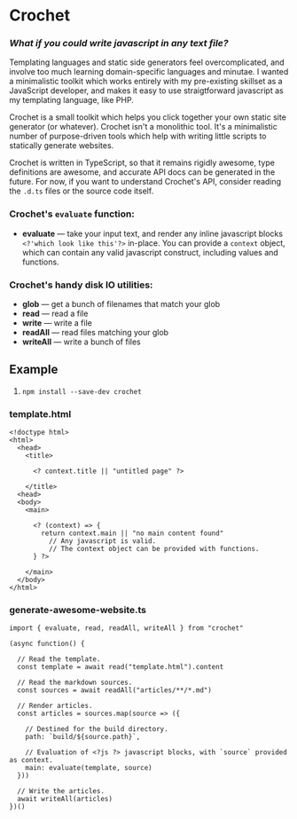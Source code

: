 
Crochet
=======

### *What if you could write javascript in any text file?*

Templating languages and static side generators feel overcomplicated, and involve too much learning domain-specific languages and minutae. I wanted a minimalistic toolkit which works entirely with my pre-existing skillset as a JavaScript developer, and makes it easy to use straigtforward javascript as my templating language, like PHP.

Crochet is a small toolkit which helps you click together your own static site generator (or whatever). Crochet isn't a monolithic tool. It's a minimalistic number of purpose-driven tools which help with writing little scripts to statically generate websites.

Crochet is written in TypeScript, so that it remains rigidly awesome, type definitions are awesome, and accurate API docs can be generated in the future. For now, if you want to understand Crochet's API, consider reading the `.d.ts` files or the source code itself.

### Crochet's `evaluate` function:

  - **evaluate** — take your input text, and render any inline javascript blocks `<?'which look like this'?>` in-place. You can provide a `context` object, which can contain any valid javascript construct, including values and functions.

### Crochet's handy disk IO utilities:

  - **glob** — get a bunch of filenames that match your glob
  - **read** — read a file
  - **write** — write a file
  - **readAll** — read files matching your glob
  - **writeAll** — write a bunch of files


Example
-------

  1. `npm install --save-dev crochet`

### template.html

    <!doctype html>
    <html>
      <head>
        <title>

          <? context.title || "untitled page" ?>

        </title>
      <head>
      <body>
        <main>

          <? (context) => {
            return context.main || "no main content found"
              // Any javascript is valid.
              // The context object can be provided with functions.
          } ?>

        </main>
      </body>
    </html>

### generate-awesome-website.ts

    import { evaluate, read, readAll, writeAll } from "crochet"

    (async function() {

      // Read the template.
      const template = await read("template.html").content

      // Read the markdown sources.
      const sources = await readAll("articles/**/*.md")

      // Render articles.
      const articles = sources.map(source => ({

        // Destined for the build directory.
        path: `build/${source.path}`,

        // Evaluation of <?js ?> javascript blocks, with `source` provided as context.
        main: evaluate(template, source)
      }))

      // Write the articles.
      await writeAll(articles)
    })()
